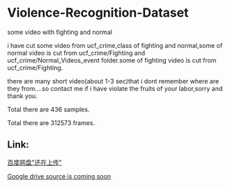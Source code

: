 # Violence-Recognition-Dataset
some video with fighting and normal

i have cut some video from ucf_crime,class of fighting and normal,some of normal video is cut from ucf_crime/Fighting and ucf_crime/Normal_Videos_event folder.some of fighting video is cut from ucf_crime/Fighting.

there are many short video(about 1-3 sec)that i dont remember where are they from....so contact me if i have violate the fruits of your labor,sorry and thank you.

Total there are 436 samples.

Total there are 312573 frames.

## Link:

[百度网盘"还在上传"]()

[Google drive source is coming soon]()
